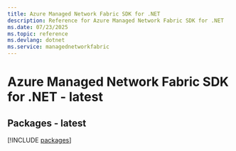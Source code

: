 ```yaml
---
title: Azure Managed Network Fabric SDK for .NET
description: Reference for Azure Managed Network Fabric SDK for .NET
ms.date: 07/23/2025
ms.topic: reference
ms.devlang: dotnet
ms.service: managednetworkfabric
---
```

# Azure Managed Network Fabric SDK for .NET - latest
## Packages - latest
[!INCLUDE [packages](managed-network-fabric-index.md)]